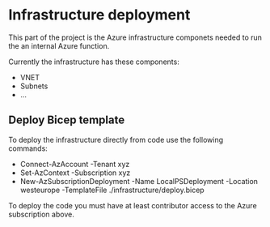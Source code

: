 # Infrastructure deployment

This part of the project is the Azure infrastructure componets needed to run the an internal Azure function.

Currently the infrastructure has these components:

- VNET
- Subnets
- ...

## Deploy Bicep template

To deploy the infrastructure directly from code use the following commands:

- Connect-AzAccount -Tenant xyz
- Set-AzContext -Subscription xyz
- New-AzSubscriptionDeployment -Name LocalPSDeployment -Location westeurope -TemplateFile ./infrastructure/deploy.bicep

To deploy the code you must have at least contributor access to the Azure subscription above.
